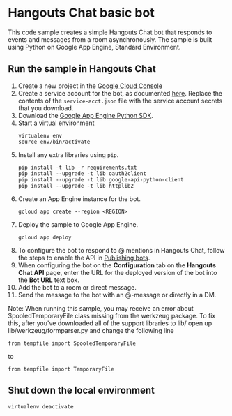 # Hangouts Chat basic bot

This code sample creates a simple Hangouts Chat bot that responds to events and
messages from a room asynchronously. The sample is built using Python on
Google App Engine, Standard Environment.

## Run the sample in Hangouts Chat

  1. Create a new project in the
     [Google Cloud Console](https://console.cloud.google.com)
  1. Create a service account for the bot, as documented
     [here](https://developers.google.com/hangouts/chat/how-tos/service-accounts).
     Replace the contents of the `service-acct.json` file with the service
     account secrets that you download.
  1. Download the
     [Google App Engine Python SDK](https://cloud.google.com/appengine).
  1. Start a virtual environment
      ```
      virtualenv env
      source env/bin/activate
      ```
  1. Install any extra libraries using `pip`.
      ```
      pip install -t lib -r requirements.txt
      pip install --upgrade -t lib oauth2client
      pip install --upgrade -t lib google-api-python-client
      pip install --upgrade -t lib httplib2
      ```
  1. Create an App Engine instance for the bot.
     ```
     gcloud app create --region <REGION>
     ```
  1. Deploy the sample to Google App Engine.
     ```
     gcloud app deploy
     ```
  1. To configure the bot to respond to @ mentions in Hangouts Chat, follow
     the steps to enable the API in
     [Publishing bots](https://developers.google.com/hangouts/chat/how-tos/bots-publish).
  1. When configuring the bot on the **Configuration** tab on the
     **Hangouts Chat API** page, enter the URL for the deployed version
     of the bot into the **Bot URL** text box.
  1. Add the bot to a room or direct message.
  1. Send the message to the bot with an @-message or directly in a DM.

Note: When running this sample, you may receive an error about
SpooledTemporaryFile class missing from the werkzeug package. To fix this, after
you've downloaded all of the support libraries to lib/ open up
lib/werkzeug/formparser.py and change the following line

```
from tempfile import SpooledTemporaryFile
```

to

```
from tempfile import TemporaryFile
```

## Shut down the local environment

```
virtualenv deactivate
```